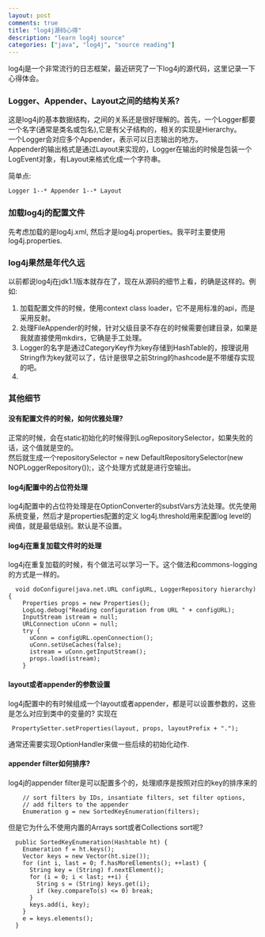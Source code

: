 ```yaml
---
layout: post
comments: true
title: "log4j源码心得"
description: "learn log4j source"
categories: ["java", "log4j", "source reading"]
---
```


log4j是一个非常流行的日志框架，最近研究了一下log4j的源代码，这里记录一下心得体会。

### Logger、Appender、Layout之间的结构关系?

这是log4j的基本数据结构，之间的关系还是很好理解的。首先，一个Logger都要一个名字(通常是类名或包名),它是有父子结构的，相关的实现是Hierarchy。  
一个Logger会对应多个Appender，表示可以日志输出的地方。  
Appender的输出格式是通过Layout来实现的，Logger在输出的时候是包装一个LogEvent对象，有Layout来格式化成一个字符串。

简单点:
```xml
Logger 1--* Appender 1--* Layout
```

### 加载log4j的配置文件

先考虑加载的是log4j.xml, 然后才是log4j.properties。我平时主要使用log4j.properties.

### log4j果然是年代久远

以前都说log4j在jdk1.1版本就存在了，现在从源码的细节上看，的确是这样的。例如:

1. 加载配置文件的时候，使用context class loader，它不是用标准的api，而是采用反射。
2. 处理FileAppender的时候，针对父级目录不存在的时候需要创建目录，如果是我就直接使用mkdirs，它确是手工处理。
3. Logger的名字是通过CategoryKey作为key存储到HashTable的，按理说用String作为key就可以了，估计是很早之前String的hashcode是不带缓存实现的吧。
4. 

### 其他细节

#### 没有配置文件的时候，如何优雅处理?

正常的时候，会在static初始化的时候得到LogRepositorySelector，如果失败的话，这个值就是空的。  
然后就生成一个repositorySelector = new DefaultRepositorySelector(new NOPLoggerRepository());，这个处理方式就是进行空输出。

#### log4j配置中的占位符处理

log4j配置中的占位符处理是在OptionConverter的substVars方法处理。优先使用系统变量，然后才是properties配置的定义
log4j.threshold用来配置log level的阀值，就是最低级别。默认是不设置。

#### log4j在重复加载文件时的处理

log4j在重复加载的时候，有个做法可以学习一下。这个做法和commons-logging的方式是一样的。

```
  void doConfigure(java.net.URL configURL, LoggerRepository hierarchy) {
    Properties props = new Properties();
    LogLog.debug("Reading configuration from URL " + configURL);
    InputStream istream = null;
    URLConnection uConn = null;
    try {
      uConn = configURL.openConnection();
      uConn.setUseCaches(false);
      istream = uConn.getInputStream();
      props.load(istream);
    }
```

#### layout或者appender的参数设置

log4j配置中的有时候组成一个layout或者appender，都是可以设置参数的，这些是怎么对应到类中的变量的? 实现在
```
 PropertySetter.setProperties(layout, props, layoutPrefix + ".");
```
通常还需要实现OptionHandler来做一些后续的初始化动作.

#### appender filter如何排序?

log4j的appender filter是可以配置多个的，处理顺序是按照对应的key的排序来的

```
    // sort filters by IDs, insantiate filters, set filter options,
    // add filters to the appender
    Enumeration g = new SortedKeyEnumeration(filters);
```

但是它为什么不使用内置的Arrays sort或者Collections sort呢?
```
  public SortedKeyEnumeration(Hashtable ht) {
    Enumeration f = ht.keys();
    Vector keys = new Vector(ht.size());
    for (int i, last = 0; f.hasMoreElements(); ++last) {
      String key = (String) f.nextElement();
      for (i = 0; i < last; ++i) {
        String s = (String) keys.get(i);
        if (key.compareTo(s) <= 0) break;
      }
      keys.add(i, key);
    }
    e = keys.elements();
  }
```
